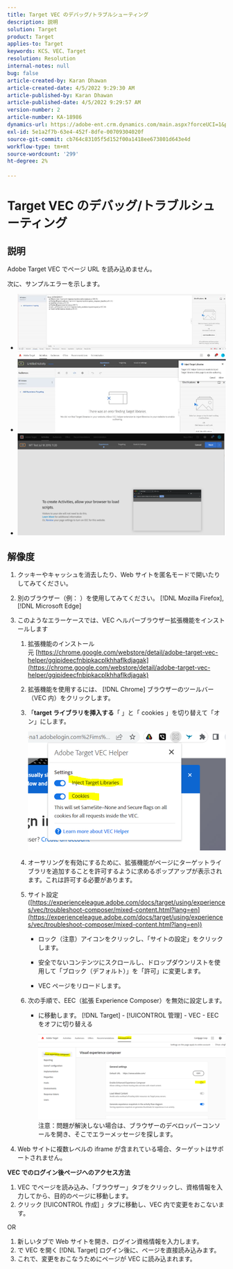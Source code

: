 ```yaml
---
title: Target VEC のデバッグ/トラブルシューティング
description: 説明
solution: Target
product: Target
applies-to: Target
keywords: KCS、VEC、Target
resolution: Resolution
internal-notes: null
bug: false
article-created-by: Karan Dhawan
article-created-date: 4/5/2022 9:29:30 AM
article-published-by: Karan Dhawan
article-published-date: 4/5/2022 9:29:57 AM
version-number: 2
article-number: KA-18986
dynamics-url: https://adobe-ent.crm.dynamics.com/main.aspx?forceUCI=1&pagetype=entityrecord&etn=knowledgearticle&id=ec1691de-c2b4-ec11-983f-000d3a5d0d73
exl-id: 5e1a2f7b-63e4-452f-8dfe-00709304020f
source-git-commit: cb764c83105f5d152f00a1418ee673801d643e4d
workflow-type: tm+mt
source-wordcount: '299'
ht-degree: 2%

---
```


# Target VEC のデバッグ/トラブルシューティング

## 説明

Adobe Target VEC でページ URL を読み込めません。

次に、サンプルエラーを示します。

- ![](assets/___f81691de-c2b4-ec11-983f-000d3a5d0d73___.png)
- ![](assets/___071791de-c2b4-ec11-983f-000d3a5d0d73___.png)
- ![](assets/___0a1791de-c2b4-ec11-983f-000d3a5d0d73___.png)

## 解像度

1. クッキーやキャッシュを消去したり、Web サイトを匿名モードで開いたりしてみてください。 

1. 別のブラウザー（例： ）を使用してみてください。 [!DNL Mozilla Firefox], [!DNL Microsoft Edge]

1. このようなエラーケースでは、VEC ヘルパーブラウザー拡張機能をインストールします

   1. 拡張機能のインストール元 [https://chrome.google.com/webstore/detail/adobe-target-vec-helper/ggjpideecfnbipkacplkhhaflkdjagak](https://chrome.google.com/webstore/detail/adobe-target-vec-helper/ggjpideecfnbipkacplkhhaflkdjagak)

   1. 拡張機能を使用するには、 [!DNL Chrome] ブラウザーのツールバー（VEC 内）をクリックします。 

   1. 「**target ライブラリを挿入する**「 」と「 cookies 」を切り替えて「オン」にします。

      ![](assets/92bf52bf-21ab-ec11-983f-000d3a349523.png)

   1. オーサリングを有効にするために、拡張機能がページにターゲットライブラリを追加することを許可するように求めるポップアップが表示されます。これは許可する必要があります。

   1. サイト設定 ([https://experienceleague.adobe.com/docs/target/using/experiences/vec/troubleshoot-composer/mixed-content.html?lang=en](https://experienceleague.adobe.com/docs/target/using/experiences/vec/troubleshoot-composer/mixed-content.html?lang=en))

      - ロック（注意）アイコンをクリックし、「サイトの設定」をクリックします。

      - 安全でないコンテンツにスクロールし、ドロップダウンリストを使用して「ブロック（デフォルト）」を「許可」に変更します。

      - VEC ページをリロードします。
   1. 次の手順で、EEC（拡張 Experience Composer）を無効に設定します。

      - に移動します。 [!DNL Target] - [!UICONTROL 管理] - VEC - EEC をオフに切り替える

         ![](assets/90fdfd56-26ab-ec11-983f-000d3a349523.png)
   注意：問題が解決しない場合は、ブラウザーのデベロッパーコンソールを開き、そこでエラーメッセージを探します。

1. Web サイトに複数レベルの iframe が含まれている場合、ターゲットはサポートされません。 

**VEC でのログイン後ページへのアクセス方法**

1. VEC でページを読み込み、「ブラウザー」タブをクリックし、資格情報を入力してから、目的のページに移動します。 
1. クリック [!UICONTROL 作成] 」タブに移動し、VEC 内で変更をおこないます。 

OR

1. 新しいタブで Web サイトを開き、ログイン資格情報を入力します。
1. で VEC を開く [!DNL Target] ログイン後に、ページを直接読み込みます。 
1. これで、変更をおこなうためにページが VEC に読み込まれます。

